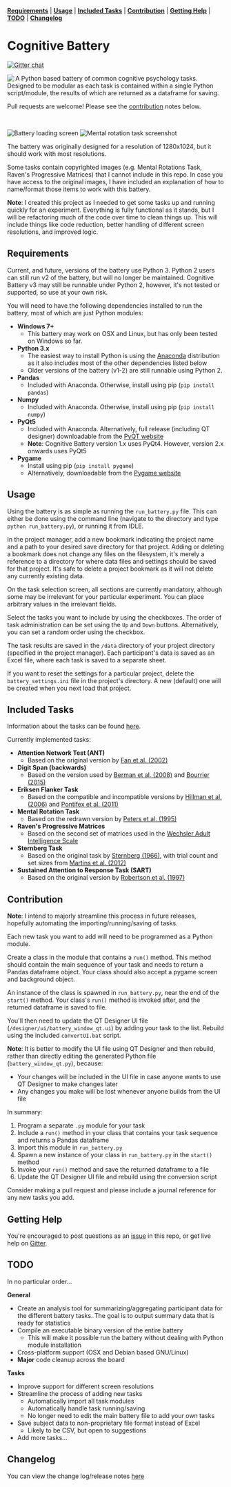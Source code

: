 **[Requirements](#requirements)** |
**[Usage](#usage)** |
**[Included Tasks](#included-tasks)** |
**[Contribution](#contribution)** |
**[Getting Help](#getting-help)** |
**[TODO](#todo)** |
**[Changelog](#changelog)**

# Cognitive Battery

[![Gitter chat](https://badges.gitter.im/gitterHQ/gitter.png)](https://gitter.im/cognitive-battery/Lobby)

<img align="left" src="images/icon.png">

A Python based battery of common cognitive psychology tasks. Designed to be 
modular as each task is contained within a single Python script/module, the 
results of which are returned as a dataframe for saving.

Pull requests are welcome! Please see the [contribution](#contribution) 
notes below.

<br>

![Battery loading screen](images/battery_screenshot.png)
![Mental rotation task screenshot](images/mrt_screenshot.png)

The battery was originally designed for a resolution of 1280x1024,
but it should work with most resolutions.

Some tasks contain copyrighted images (e.g. Mental Rotations Task, Raven's 
Progressive Matrices) that I cannot include in this repo. In case you have 
access to the original images, I have included an explanation of how to 
name/format those items to work with this battery.

**Note**: I created this project as I needed to get some tasks up and 
running quickly for an experiment. Everything is fully functional as it stands,
but I will be refactoring much of the code over time to clean things up.
This will include things like code reduction, better handling of different
screen resolutions, and improved logic.

## Requirements

Current, and future, versions of the battery use Python 3. Python 2 users can still run v2 of the battery, but will no longer be maintained. Cognitive Battery v3 may still be runnable under Python 2, however, it's not tested or supported, so use at your own risk.

You will need to have the following dependencies installed to run the battery,
most of which are just Python modules:

* **Windows 7+**
  - This battery may work on OSX and Linux, but has only been tested on 
  Windows so far.
* **Python 3.x**
  - The easiest way to install Python is using the 
  [Anaconda](https://www.continuum.io/downloads) distribution as it also 
  includes most of the other dependencies listed below
  - Older versions of the battery (v1-2) are still runnable using Python 2.
* **Pandas**
  - Included with Anaconda. Otherwise, install using pip (`pip install pandas`)
* **Numpy**
  - Included with Anaconda. Otherwise, install using pip (`pip install numpy`)
* **PyQt5**
  - Included with Anaconda. Alternatively, full release (including QT designer)
   downloadable from the
   [PyQT website](https://www.riverbankcomputing.com/software/pyqt/download5)
  - **Note**: Cognitive Battery version 1.x uses PyQt4. However, version 2.x onwards uses PyQt5
* **Pygame**
  - Install using pip (`pip install pygame`)
  - Alternatively, downloadable from the
  [Pygame website](http://www.pygame.org/download.shtml)

## Usage

Using the battery is as simple as running the `run_battery.py` file. This 
can either be done using the command line (navigate to the directory and type
`python run_battery.py`), or running it from IDLE.

In the project manager, add a new bookmark indicating the project name and a path to your desired save directory for that project. Adding or deleting a bookmark does not change any files on the filesystem, it's merely a reference to a directory for where data files and settings should be saved for that project. It's safe to delete a project bookmark as it will not delete any currently existing data.

On the task selection screen, all sections are currently mandatory, although some
 may be irrelevant for your particular experiment. You can place arbitrary 
 values in the irrelevant fields.

Select the tasks you want to include by using the checkboxes. The order of 
task administration can be set using the `Up` and `Down` buttons. 
Alternatively, you can set a random order using the checkbox.

The task results are saved in the `/data` directory of your project directory (specified in the project manager). Each participant's data
 is saved as an Excel file, where each task is saved to a separate sheet.

If you want to reset the settings for a particular project, delete the `battery_settings.ini` file in the project's directory. A new (default) one will be created when you next load that project.

## Included Tasks

Information about the tasks can be found [here](tasks/README.md).

Currently implemented tasks:

* **Attention Network Test (ANT)**
  - Based on the original version by
  [Fan et al. (2002)](http://www.mitpressjournals.org/doi/abs/10.1162/089892902317361886#.VlEwI9irSHs)
* **Digit Span (backwards)**
  - Based on the version used by
  [Berman et al. (2008)](http://pss.sagepub.com/content/19/12/1207) and
  [Bourrier (2015)](https://open.library.ubc.ca/cIRcle/collections/ubctheses/24/items/1.0166677)
* **Eriksen Flanker Task**
  - Based on the compatible and incompatible versions by [Hillman et al. (2006)](http://psycnet.apa.org/record/2006-20659-003) and 
  [Pontifex et al. (2011)](https://www.ncbi.nlm.nih.gov/pubmed/20521857)
* **Mental Rotation Task**
  - Based on the redrawn version by
  [Peters et al. (1995)](http://www.ncbi.nlm.nih.gov/pubmed/7546667)
* **Raven's Progressive Matrices**
  - Based on the second set of matrices used in the
  [Wechsler Adult Intelligence Scale](https://en.wikipedia.org/wiki/Wechsler_Adult_Intelligence_Scale#WAIS-IV)
* **Sternberg Task**
  - Based on the original task by [Sternberg (1966)](https://www.ncbi.nlm.nih.gov/pubmed/5939936),
   with trial count and set sizes from [Martins et al. (2012)](http://www.sciencedirect.com/science/article/pii/S1469029212001380)
* **Sustained Attention to Response Task (SART)**
  - Based on the original version by
  [Robertson et al. (1997)](http://www.sciencedirect.com/science/article/pii/S0028393297000158)

## Contribution

**Note**: I intend to majorly streamline this process in future releases, 
hopefully automating the importing/running/saving of tasks.

Each new task you want to add will need to be programmed as a Python module.

Create a class in the module that contains a `run()` method. This method 
should contain the main sequence of your task and needs to return a Pandas 
dataframe object. Your class should also accept a pygame screen and
background object.

An instance of the class is spawned in `run_battery.py`, near the end of the 
`start()` method. Your class's `run()` method is invoked after, and the 
returned dataframe is saved to file.

You'll then need to update the QT Designer UI file 
(`/designer/ui/battery_window_qt.ui`) by adding your task to the list. 
Rebuild using the included `convertUI.bat` script.

**Note**: It is better to modify the UI file using QT Designer and then 
rebuild, rather than directly editing the generated Python file
(`battery_window_qt.py`), because:

- Your changes will be included in the UI file in case anyone wants to use 
QT Designer to make changes later
- Any changes you make will be lost whenever anyone builds from the UI file

In summary:

1. Program a separate `.py` module for your task
2. Include a `run()` method in your class that contains your task sequence 
and returns a Pandas dataframe
3. Import this module in `run_battery.py`
4. Spawn a new instance of your class in `run_battery.py` in the `start()` 
method
5. Invoke your `run()` method and save the returned dataframe to a file
6. Update the QT Designer UI file and rebuild using the conversion script

Consider making a pull request and please include a journal reference for any
new tasks you add.

## Getting Help
You're encouraged to post questions as an [issue](https://github.com/sho-87/cognitive-battery/issues) in this repo, or get live help on [Gitter](https://gitter.im/cognitive-battery/Lobby).

## TODO

In no particular order...

**General**
- Create an analysis tool for summarizing/aggregating participant data for
the different battery tasks. The goal is to output summary data that is ready
for statistics
- Compile an executable binary version of the entire battery
    - This will make it possible run the battery without dealing with Python
     module installation
- Cross-platform support (OSX and Debian based GNU/Linux)
- **Major** code cleanup across the board

**Tasks**
- Improve support for different screen resolutions
- Streamline the process of adding new tasks
    - Automatically import all task modules
    - Automatically handle task running/saving
    - No longer need to edit the main battery file to add your own tasks
- Save subject data to non-proprietary file format instead of Excel
    - Likely to be CSV, but open to suggestions
- Add more tasks...

## Changelog

You can view the change log/release notes [here](CHANGELOG.md)
